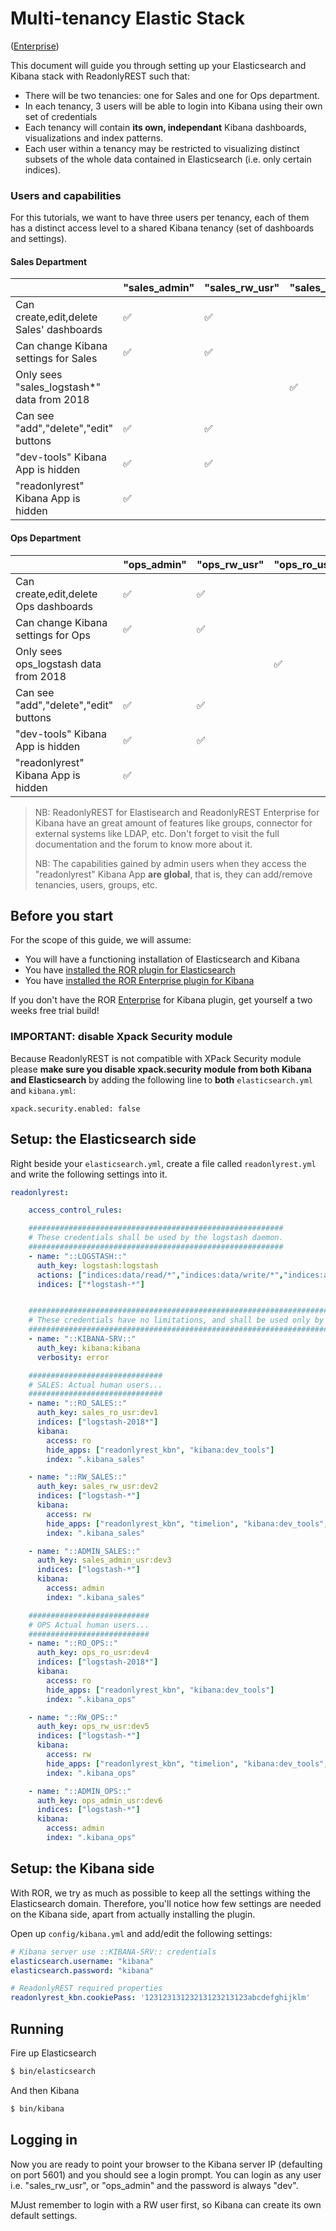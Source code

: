 # Multi-tenancy Elastic Stack 
([Enterprise](https://readonlyrest.com/enterprise))

This document will guide you through setting up your Elasticsearch and Kibana stack with ReadonlyREST such that:

* There will be two tenancies: one for Sales and one for Ops department.
* In each tenancy, 3 users will be able to login into Kibana using their own set of credentials
* Each tenancy will contain **its own, independant** Kibana dashboards, visualizations and index patterns. 
* Each user within a tenancy may be restricted to visualizing distinct subsets of the whole data contained in Elasticsearch \(i.e. only certain indices\). 

### Users and capabilities

For this tutorials, we want to have three users per tenancy, each of them has a distinct access level to a shared Kibana tenancy \(set of dashboards and settings\).

#### Sales Department

|  | "sales\_admin" | "sales\_rw\_usr" | "sales\_ro\_usr" |
| :--- | :--- | :--- | :--- |
| Can create,edit,delete Sales' dashboards | ✅ | ✅ |  |
| Can change Kibana settings for Sales | ✅ | ✅ |  |
| Only sees "sales\_logstash\*" data from 2018 |  |  | ✅ |
| Can see "add","delete","edit" buttons | ✅ | ✅ |  |
| "dev-tools" Kibana App is hidden | ✅ | ✅ |  |
| "readonlyrest" Kibana App is hidden | ✅ |  |  |

#### Ops Department

|  | "ops\_admin" | "ops\_rw\_usr" | "ops\_ro\_usr" |
| :--- | :--- | :--- | :--- |
| Can create,edit,delete Ops dashboards | ✅ | ✅ |  |
| Can change Kibana settings for Ops | ✅ | ✅ |  |
| Only sees ops\_logstash data from 2018 |  |  | ✅ |
| Can see "add","delete","edit" buttons | ✅ | ✅ |  |
| "dev-tools" Kibana App is hidden | ✅ | ✅ |  |
| "readonlyrest" Kibana App is hidden | ✅ |  |  |

> NB: ReadonlyREST for Elastisearch and ReadonlyREST Enterprise for Kibana have an great amount of features like groups, connector for external systems like LDAP, etc. Don't forget to visit the full documentation and the forum to know more about it.
>
> NB: The capabilities gained by admin users when they access the "readonlyrest" Kibana App **are global**, that is, they can add/remove tenancies, users, groups, etc.

## Before you start

For the scope of this guide, we will assume:

* You will have a functioning installation of Elasticsearch and Kibana
* You have [installed the ROR plugin for Elasticsearch](https://github.com/beshu-tech/readonlyrest-docs/blob/master/elasticsearch.md#installing)
* You have [installed the ROR Enterprise plugin for Kibana](https://github.com/beshu-tech/readonlyrest-docs/blob/master/kibana.md#installation)

If you don't have the ROR [Enterprise](https://readonlyrest.com/enterprise) for Kibana plugin, get yourself a two weeks free trial build!

### IMPORTANT: disable Xpack Security module

Because ReadonlyREST is not compatible with XPack Security module please **make sure you disable xpack.security module from both Kibana and Elasticsearch** by adding the following line to **both** `elasticsearch.yml` and `kibana.yml`:

```text
xpack.security.enabled: false
```

## Setup: the Elasticsearch side

Right beside your `elasticsearch.yml`, create a file called `readonlyrest.yml` and write the following settings into it.

```yaml
readonlyrest:

    access_control_rules:

    #########################################################
    # These credentials shall be used by the logstash daemon.
    #########################################################  
    - name: "::LOGSTASH::"
      auth_key: logstash:logstash
      actions: ["indices:data/read/*","indices:data/write/*","indices:admin/template/*","indices:admin/create"]
      indices: ["*logstash-*"]


    #####################################################################################
    # These credentials have no limitations, and shall be used only by the Kibana deamon.
    #####################################################################################
    - name: "::KIBANA-SRV::"
      auth_key: kibana:kibana
      verbosity: error

    ##############################
    # SALES: Actual human users...
    ##############################
    - name: "::RO_SALES::"
      auth_key: sales_ro_usr:dev1
      indices: ["logstash-2018*"]
      kibana:
        access: ro
        hide_apps: ["readonlyrest_kbn", "kibana:dev_tools"]
        index: ".kibana_sales"

    - name: "::RW_SALES::"
      auth_key: sales_rw_usr:dev2
      indices: ["logstash-*"]
      kibana:
        access: rw
        hide_apps: ["readonlyrest_kbn", "timelion", "kibana:dev_tools", "kibana:management"]
        index: ".kibana_sales"

    - name: "::ADMIN_SALES::"
      auth_key: sales_admin_usr:dev3
      indices: ["logstash-*"]
      kibana:
        access: admin
        index: ".kibana_sales"

    ###########################
    # OPS Actual human users...
    ###########################
    - name: "::RO_OPS::"
      auth_key: ops_ro_usr:dev4
      indices: ["logstash-2018*"]
      kibana:
        access: ro
        hide_apps: ["readonlyrest_kbn", "kibana:dev_tools"]
        index: ".kibana_ops"

    - name: "::RW_OPS::"
      auth_key: ops_rw_usr:dev5
      indices: ["logstash-*"]
      kibana:
        access: rw
        hide_apps: ["readonlyrest_kbn", "timelion", "kibana:dev_tools", "kibana:management"]
        index: ".kibana_ops"

    - name: "::ADMIN_OPS::"
      auth_key: ops_admin_usr:dev6
      indices: ["logstash-*"]
      kibana:
        access: admin
        index: ".kibana_ops"
```

## Setup: the Kibana side

With ROR, we try as much as possible to keep all the settings withing the Elasticsearch domain. Therefore, you'll notice how few settings are needed on the Kibana side, apart from actually installing the plugin.

Open up `config/kibana.yml` and add/edit the following settings:

```yaml
# Kibana server use ::KIBANA-SRV:: credentials
elasticsearch.username: "kibana"
elasticsearch.password: "kibana"

# ReadonlyREST required properties
readonlyrest_kbn.cookiePass: '12312313123213123213123abcdefghijklm'
```

## Running

Fire up Elasticsearch

```bash
$ bin/elasticsearch
```

And then Kibana

```bash
$ bin/kibana
```

## Logging in

Now you are ready to point your browser to the Kibana server IP \(defaulting on port 5601\) and you should see a login prompt. You can login as any user i.e. "sales\_rw\_usr", or "ops\_admin" and the password is always "dev".

MJust remember to login with a RW user first, so Kibana can create its own default settings.

